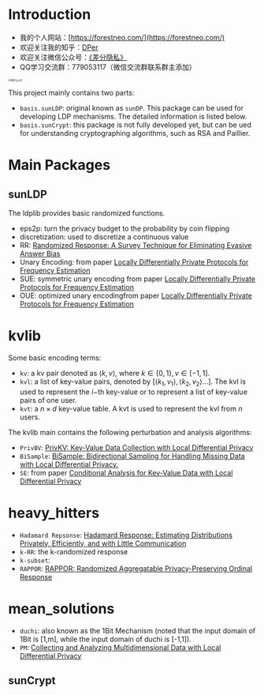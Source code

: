 

# Introduction


- 我的个人网站：[https://forestneo.com/](https://forestneo.com/)
- 欢迎关注我的知乎：[DPer](https://www.zhihu.com/people/sun-lin-83)
- 欢迎关注微信公众号：[《差分隐私》](https://forest-pic.oss-cn-beijing.aliyuncs.com/20200308122411.png)
- QQ学习交流群：779053117（微信交流群联系群主添加）

<img src="https://forest-pic.oss-cn-beijing.aliyuncs.com/20200308122411.png" alt="微信公众号" style="zoom: 33%;" />



This project mainly contains two parts:

- `basis.sunLDP`: original known as `sunDP`. This package can be used for developing LDP mechanisms. The detailed information is listed below.
- `basis.sunCrypt`: this package is not fully developed yet, but can be ued for understanding cryptographing algorithms, such as RSA and Paillier.

# Main Packages

## sunLDP



The ldplib provides basic randomized functions.

- eps2p: turn the privacy budget to the probability by coin flipping
- discretization: used to discretize a continuous value
- RR: [Randomized Response: A Survey Technique for Eliminating Evasive Answer Bias](https://www.tandfonline.com/doi/abs/10.1080/01621459.1965.10480775)
- Unary Encoding: from paper [Locally Differentially Private Protocols for Frequency Estimation](https://dl.acm.org/doi/10.5555/3241189.3241247)
- SUE: symmetric unary encoding from paper [Locally Differentially Private Protocols for Frequency Estimation](https://dl.acm.org/doi/10.5555/3241189.3241247)
- OUE: optimized unary encodingfrom paper [Locally Differentially Private Protocols for Frequency Estimation](https://dl.acm.org/doi/10.5555/3241189.3241247)

# kvlib

Some basic encoding terms:

- `kv`: a kv pair denoted as $\langle k, v\rangle$, where $k\in \{0,1\}, v\in[-1,1]$.
- `kvl`: a list of key-value pairs, denoted by $[\langle k_1, v_1\rangle,\langle k_2, v_2\rangle...]$. The kvl is used to represent the $i-$th key-value or to represent a list of key-value pairs of one user.
- `kvt`: a $n\times d$ key-value table. A kvt is used to represent the kvl from $n$ users.

The kvlib main contains the following perturbation and analysis algorithms:

- `PrivBV`: [PrivKV: Key-Value Data Collection with Local Differential Privacy](https://ieeexplore.ieee.org/abstract/document/8835348/)
- `BiSample`: [BiSample: Bidirectional Sampling for Handling Missing Data with Local Differential Privacy.](https://www.researchgate.net/publication/339251866_BiSample_Bidirectional_Sampling_for_Handling_Missing_Data_with_Local_Differential_Privacy/stats)
- `SE`: from paper [Conditional Analysis for Key-Value Data with Local Differential Privacy](https://arxiv.org/abs/1907.05014)

# heavy_hitters

- `Hadamard Repsonse`: [Hadamard Response: Estimating Distributions Privately, Efficiently, and with Little Communication](http://arxiv.org/abs/1802.04705)
- `k-RR`: the k-randomized response
- `k-subset`:
- `RAPPOR`: [RAPPOR: Randomized Aggregatable Privacy-Preserving Ordinal Response](http://dl.acm.org/citation.cfm?doid=2660267.2660348)

# mean_solutions

- `duchi`: also known as the 1Bit Mechanism (noted that the input domain of 1Bit is [1,m], while the input domain of duchi is [-1,1]).
- `PM`: [Collecting and Analyzing Multidimensional Data with Local Differential Privacy](https://arxiv.org/abs/1907.00782)

## sunCrypt



